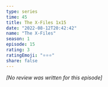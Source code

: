 ```yaml
---
type: series
time: 45
title: The X-Files 1x15
date: "2022-08-12T20:42:42"
name: "The X-Files"
season: 1
episode: 15
rating: 3
ratingEmoji: "⭐️⭐️⭐️"
share: false
---
```


*[No review was written for this episode]*